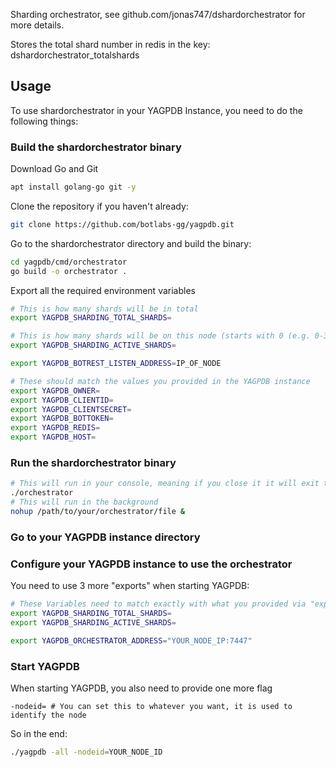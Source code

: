 Sharding orchestrator, see github.com/jonas747/dshardorchestrator for more details.

Stores the total shard number in redis in the key: dshardorchestrator_totalshards

## Usage

To use shardorchestrator in your YAGPDB Instance, you need to do the following things:

### Build the shardorchestrator binary
Download Go and Git
```bash
apt install golang-go git -y
```

Clone the repository if you haven't already:
```bash
git clone https://github.com/botlabs-gg/yagpdb.git
```

Go to the shardorchestrator directory and build the binary:
```bash
cd yagpdb/cmd/orchestrator
go build -o orchestrator .
```

Export all the required environment variables
```bash
# This is how many shards will be in total
export YAGPDB_SHARDING_TOTAL_SHARDS=

# This is how many shards will be on this node (starts with 0 (e.g. 0-3)
export YAGPDB_SHARDING_ACTIVE_SHARDS=

export YAGPDB_BOTREST_LISTEN_ADDRESS=IP_OF_NODE

# These should match the values you provided in the YAGPDB instance
export YAGPDB_OWNER=
export YAGPDB_CLIENTID=
export YAGPDB_CLIENTSECRET=
export YAGPDB_BOTTOKEN=
export YAGPDB_REDIS=
export YAGPDB_HOST=
```

### Run the shardorchestrator binary

```bash
# This will run in your console, meaning if you close it it will exit the process
./orchestrator
# This will run in the background
nohup /path/to/your/orchestrator/file &
```

### Go to your YAGPDB instance directory

### Configure your YAGPDB instance to use the orchestrator
You need to use 3 more "exports" when starting YAGPDB:
```bash
# These Variables need to match exactly with what you provided via "export" to the shardorchestrator
export YAGPDB_SHARDING_TOTAL_SHARDS=
export YAGPDB_SHARDING_ACTIVE_SHARDS=

export YAGPDB_ORCHESTRATOR_ADDRESS="YOUR_NODE_IP:7447"
```

### Start YAGPDB
When starting YAGPDB, you also need to provide one more flag
```flag
-nodeid= # You can set this to whatever you want, it is used to identify the node
```

So in the end:
```bash
./yagpdb -all -nodeid=YOUR_NODE_ID
```
